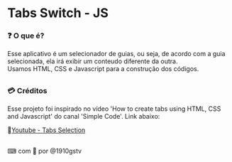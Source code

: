 # Tabs Switch - JS

### ❓ O que é?

Esse aplicativo é um selecionador de guias, ou seja, de acordo com a guia selecionada, ela irá exibir um conteudo diferente da outra.
<br>
Usamos HTML, CSS e Javascript para a construção dos códigos.

##
### 💳 Créditos

Esse projeto foi inspirado no vídeo 'How to create tabs using HTML, CSS and Javascript' do canal 'Simple Code'. Link abaixo: <br>

🔸[Youtube - Tabs Selection](https://youtu.be/nlOmgBHnLqQ)

##
⌨ com 🤍 por @1910gstv
